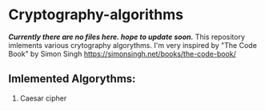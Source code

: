 # Cryptography-algorithms
***Currently there are no files here. hope to update soon.***
This repository imlements various crytography algorythms.
I'm very inspired by "The Code Book" by Simon Singh
https://simonsingh.net/books/the-code-book/

## Imlemented Algorythms:
1. Caesar cipher 
